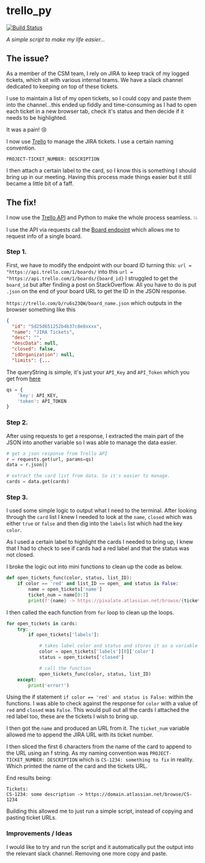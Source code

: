 # trello_py

[![Build Status](https://travis-ci.org/mrpbennett/trira_py.svg?branch=master)](https://travis-ci.org/mrpbennett/trira_py)

_A simple script to make my life easier..._

## The issue?

As a member of the CSM team, I rely on JIRA to keep track of my logged tickets, which sit with various internal teams. We have a slack channel dedicated to keeping on top of these tickets.

I use to maintain a list of my open tickets, so I could copy and paste them into the channel...this ended up fiddly and time-consuming as I had to open each ticket in a new browser tab, check it's status and then decide if it needs to be highlighted.

It was a pain! :cry:

I now use [Trello](https://trello.com) to manage the JIRA tickets. I use a certain naming convention.

`PROJECT-TICKET_NUMBER: DESCRIPTION`

I then attach a certain label to the card, so I know this is something I should bring up in our meeting. Having this process made things easier but it still became a little bit of a faff.

## The fix!

I now use the [Trello API](https://developers.trello.com/reference#introduction) and Python to make the whole process seamless. :boom:

I use the API via requests call the [Board endpoint](https://developers.trello.com/reference#boardsboardid-1) which allows me to request info of a single board.

### Step 1.

First, we have to modify the endpoint with our board ID turning this: `url = "https://api.trello.com/1/boards/` into this `url = "https://api.trello.com/1/boards/{board_id}` I struggled to get the `board_id` but after finding a post on StackOverflow. All you have to do is put `.json` on the end of your board URL to get the ID in the JSON response.

`https://trello.com/b/ru6s23QW/board_name.json` which outputs in the browser something like this

```json
{
  "id": "5d25d651252b4b37c8e8xxxx",
  "name": "JIRA Tickets",
  "desc": "",
  "descData": null,
  "closed": false,
  "idOrganization": null,
  "limits": {...
```

The queryString is simple, it's just your `API_Key` and `API_Token` which you get from [here](https://trello.com/app-key)

```python
qs = {
    'key': API_KEY,
    'token': API_TOKEN
}
```

### Step 2.

After using requests to get a response, I extracted the main part of the JSON into another variable so I was able to manage the data easier.

```python
# get a json response from Trello API
r = requests.get(url, params=qs)
data = r.json()

# extract the card list from data. So it's easier to manage.
cards = data.get(cards)
```

### Step 3.

I used some simple logic to output what I need to the terminal. After looking through the `card` list I knew I needed to look at the `name`, `closed` which was either `true` or `false` and then dig into the `labels` list which had the key `color`.

As I used a certain label to highlight the cards I needed to bring up, I knew that I had to check to see if cards had a red label and that the status was not closed.

I broke the logic out into mini functions to clean up the code as below.

```python
def open_tickets_func(color, status, list_ID):
    if color == 'red' and list_ID == open_ and status is False:
        name = open_tickets['name']
        ticket_num = name[0:7]
        print(f'{name} -> https://pixalate.atlassian.net/browse/{ticket_num}')
```

I then called the each function from `for` loop to clean up the loops.

```python
for open_tickets in cards:
    try:
        if open_tickets['labels']:

            # takes label color and status and stores it as a variable
            color = open_tickets['labels'][0]['color']
            status = open_tickets['closed']

            # call the function
            open_tickets_func(color, status, list_ID)
    except:
        print('error!')
```

Using the if statement `if color == 'red' and status is False:` within the functions. I was able to check against the response for `color` with a value of `red` and `closed` was `False`. This would pull out all the cards I attached the red label too, these are the tickets I wish to bring up.

I then got the `name` and produced an URL from it. The `ticket_num` variable allowed me to append the JIRA URL with its ticket number.

I then sliced the first 6 characters from the name of the card to append to the URL using an f string. As my naming convention was `PROJECT-TICKET_NUMBER: DESCRIPTION` which is `CS-1234: something to fix` in reality. Which printed the name of the card and the tickets URL.

End results being:

```
Tickets:
CS-1234: some description -> https://domain.atlassian.net/browse/CS-1234
```

Building this allowed me to just run a simple script, instead of copying and pasting ticket URLs.

### Improvements / Ideas

I would like to try and run the script and it automatically put the output into the relevant slack channel. Removing one more copy and paste.
